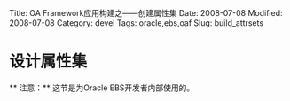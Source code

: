 Title: OA Framework应用构建之——创建属性集
Date: 2008-07-08
Modified: 2008-07-08
Category: devel
Tags: oracle,ebs,oaf
Slug: build_attrsets

# 设计属性集
** 注意：** 这节是为Oracle EBS开发者内部使用的。

